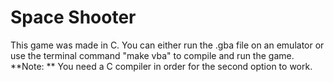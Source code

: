 # Space Shooter
This game was made in C. You can either run the .gba file on an emulator or use the terminal command "make vba" to compile and run the game. **Note: ** You need a C compiler in order for the second option to work.

